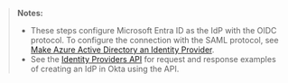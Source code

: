 > **Notes:**
> * These steps configure Microsoft Entra ID as the IdP with the OIDC protocol. To configure the connection with the SAML protocol, see [Make Azure Active Directory an Identity Provider](https://help.okta.com/okta_help.htm?type=oie&id=ext-azure-idp-setup).
> * See the [Identity Providers API](https://developer.okta.com/docs/api/openapi/okta-management/management/tag/IdentityProvider/#tag/IdentityProvider/operation/createIdentityProvider) for request and response examples of creating an IdP in Okta using the API.
